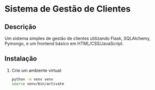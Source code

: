 # Sistema de Gestão de Clientes

## Descrição
Um sistema simples de gestão de clientes utilizando Flask, SQLAlchemy, Pymongo, e um frontend básico em HTML/CSS/JavaScript.

## Instalação

1. Crie um ambiente virtual:
   ```bash
   python -m venv venv
   source venv/bin/activate
